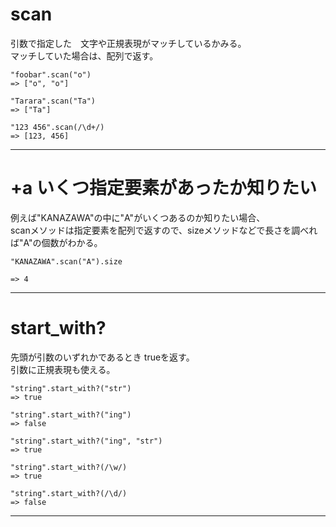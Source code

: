 # scan
引数で指定した　文字や正規表現がマッチしているかみる。  
マッチしていた場合は、配列で返す。
~~~
"foobar".scan("o")
=> ["o", "o"]

"Tarara".scan("Ta")
=> ["Ta"]

"123 456".scan(/\d+/)
=> [123, 456]
~~~
***

# +a いくつ指定要素があったか知りたい
例えば"KANAZAWA"の中に"A"がいくつあるのか知りたい場合、  
scanメソッドは指定要素を配列で返すので、sizeメソッドなどで長さを調べれば"A"の個数がわかる。
~~~
"KANAZAWA".scan("A").size

=> 4
~~~
***

# start_with?
先頭が引数のいずれかであるとき trueを返す。  
引数に正規表現も使える。
~~~
"string".start_with?("str")
=> true

"string".start_with?("ing")
=> false

"string".start_with?("ing", "str")
=> true

"string".start_with?(/\w/)
=> true

"string".start_with?(/\d/)
=> false
~~~
***
